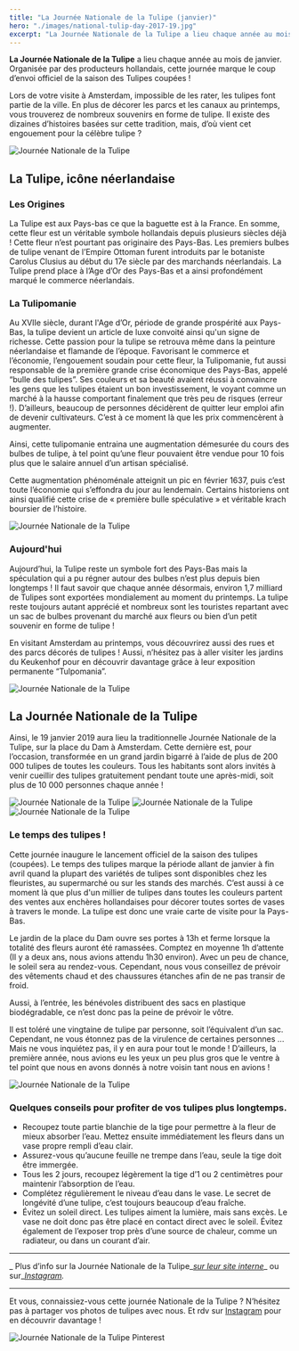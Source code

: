 ```yaml
---
title: "La Journée Nationale de la Tulipe (janvier)"
hero: "./images/national-tulip-day-2017-19.jpg"
excerpt: "La Journée Nationale de la Tulipe a lieu chaque année au mois de janvier. Organisée par des producteurs hollandais, cette journée marque le coup d’envoi officiel de la saison des Tulipes coupées ! Lors de votre visite à Amsterdam, impossible de les rater, les tulipes font partie de la ville. En plus de décorer les parcs"
---
```

**La Journée Nationale de la Tulipe** a lieu chaque année au mois de janvier. Organisée par des producteurs hollandais, cette journée marque le coup d’envoi officiel de la saison des Tulipes coupées !

Lors de votre visite à Amsterdam, impossible de les rater, les tulipes font partie de la ville. En plus de décorer les parcs et les canaux au printemps, vous trouverez de nombreux souvenirs en forme de tulipe. Il existe des dizaines d’histoires basées sur cette tradition, mais, d’où vient cet engouement pour la célèbre tulipe ?

<img alt="Journée Nationale de la Tulipe" src="./images/tulip_long_cover.png">

## La Tulipe, icône néerlandaise

### Les Origines

La Tulipe est aux Pays-bas ce que la baguette est à la France. En somme, cette fleur est un véritable symbole hollandais depuis plusieurs siècles déjà ! Cette fleur n’est pourtant pas originaire des Pays-Bas. Les premiers bulbes de tulipe venant de l’Empire Ottoman furent introduits par le botaniste Carolus Clusius au début du 17e siècle par des marchands néerlandais. La Tulipe prend place à l’Age d’Or des Pays-Bas et a ainsi profondément marqué le commerce néerlandais.

### La Tulipomanie

Au XVIIe siècle, durant l'Age d’Or, période de grande prospérité aux Pays-Bas, la tulipe devient un article de luxe convoité ainsi qu'un signe de richesse. Cette passion pour la tulipe se retrouva même dans la peinture néerlandaise et flamande de l’époque. Favorisant le commerce et l’économie, l’engouement soudain pour cette fleur, la Tulipomanie, fut aussi responsable de la première grande crise économique des Pays-Bas, appelé “bulle des tulipes”. Ses couleurs et sa beauté avaient réussi à convaincre les gens que les tulipes étaient un bon investissement, le voyant comme un marché à la hausse comportant finalement que très peu de risques (erreur !). D’ailleurs, beaucoup de personnes décidèrent de quitter leur emploi afin de devenir cultivateurs. C’est à ce moment là que les prix commencèrent à augmenter.

Ainsi, cette tulipomanie entraina une augmentation démesurée du cours des bulbes de tulipe, à tel point qu’une fleur pouvaient être vendue pour 10 fois plus que le salaire annuel d’un artisan spécialisé.

Cette augmentation phénoménale atteignit un pic en février 1637, puis c’est toute l’économie qui s’effondra du jour au lendemain. Certains historiens ont ainsi qualifié cette crise de « première bulle spéculative » et véritable krach boursier de l’histoire.

<img alt="Journée Nationale de la Tulipe" src="./images/national-tulip-day-2017-3.jpg">

### Aujourd'hui

Aujourd’hui, la Tulipe reste un symbole fort des Pays-Bas mais la spéculation qui a pu régner autour des bulbes n’est plus depuis bien longtemps ! Il faut savoir que chaque année désormais, environ 1,7 milliard de Tulipes sont exportées mondialement au moment du printemps. La tulipe reste toujours autant apprécié et nombreux sont les touristes repartant avec un sac de bulbes provenant du marché aux fleurs ou bien d’un petit souvenir en forme de tulipe !

En visitant Amsterdam au printemps, vous découvrirez aussi des rues et des parcs décorés de tulipes ! Aussi, n’hésitez pas à aller visiter les jardins du Keukenhof pour en découvrir davantage grâce à leur exposition permanente “Tulpomania”.

<img alt="Journée Nationale de la Tulipe" src="./images/national-tulip-day-2017-11.jpg">

## La Journée Nationale de la Tulipe

Ainsi, le 19 janvier 2019 aura lieu la traditionnelle Journée Nationale de la Tulipe, sur la place du Dam à Amsterdam. Cette dernière est, pour l’occasion, transformée en un grand jardin bigarré à l’aide de plus de 200 000 tulipes de toutes les couleurs. Tous les habitants sont alors invités à venir cueillir des tulipes gratuitement pendant toute une après-midi, soit plus de 10 000 personnes chaque année !

<div class="gallery">
<img alt="Journée Nationale de la Tulipe" src="./images/national-tulip-day-2017-16.jpg">
<img alt="Journée Nationale de la Tulipe" src="./images/national-tulip-day-2017-14.jpg">
<img alt="Journée Nationale de la Tulipe" src="./images/national-tulip-day-2017-17.jpg">
</div>

### Le temps des tulipes !

Cette journée inaugure le lancement officiel de la saison des tulipes (coupées). Le temps des tulipes marque la période allant de janvier à fin avril quand la plupart des variétés de tulipes sont disponibles chez les fleuristes, au supermarché ou sur les stands des marchés. C’est aussi à ce moment là que plus d'un millier de tulipes dans toutes les couleurs partent des ventes aux enchères hollandaises pour décorer toutes sortes de vases à travers le monde. La tulipe est donc une vraie carte de visite pour la Pays-Bas.

Le jardin de la place du Dam ouvre ses portes à 13h et ferme lorsque la totalité des fleurs auront été ramassées. Comptez en moyenne 1h d’attente (Il y a deux ans, nous avions attendu 1h30 environ). Avec un peu de chance, le soleil sera au rendez-vous. Cependant, nous vous conseillez de prévoir des vêtements chaud et des chaussures étanches afin de ne pas transir de froid.

Aussi, à l’entrée, les bénévoles distribuent des sacs en plastique biodégradable, ce n’est donc pas la peine de prévoir le vôtre.

Il est toléré une vingtaine de tulipe par personne, soit l’équivalent d’un sac. Cependant, ne vous étonnez pas de la virulence de certaines personnes ... Mais ne vous inquiétez pas, il y en aura pour tout le monde ! D’ailleurs, la première année, nous avions eu les yeux un peu plus gros que le ventre à tel point que nous en avons donnés à notre voisin tant nous en avions !

<img alt="Journée Nationale de la Tulipe" src="./images/national-tulip-day-2017-21-1.jpg">

### Quelques conseils pour profiter de vos tulipes plus longtemps.

- Recoupez toute partie blanchie de la tige pour permettre à la fleur de mieux absorber l’eau. Mettez ensuite immédiatement les fleurs dans un vase propre rempli d’eau clair.
- Assurez-vous qu’aucune feuille ne trempe dans l’eau, seule la tige doit être immergée.
- Tous les 2 jours, recoupez légèrement la tige d’1 ou 2 centimètres pour maintenir l’absorption de l’eau.
- Complétez régulièrement le niveau d’eau dans le vase. Le secret de longévité d’une tulipe, c’est toujours beaucoup d’eau fraîche.
- Évitez un soleil direct. Les tulipes aiment la lumière, mais sans excès. Le vase ne doit donc pas être placé en contact direct avec le soleil. Évitez également de l’exposer trop près d’une source de chaleur, comme un radiateur, ou dans un courant d’air.

---

_ Plus d’info sur la Journée Nationale de la Tulipe_[_sur leur site interne_](https://tulpentijd.nl/en/)_ ou sur_[_Instagram_](https://www.instagram.com/Tuliptime.info/)_._

---

Et vous, connaissiez-vous cette journée Nationale de la Tulipe ? N’hésitez pas à partager vos photos de tulipes avec nous. Et rdv sur [Instagram](https://www.instagram.com/_clemsss/) pour en découvrir davantage !

<img alt="Journée Nationale de la Tulipe Pinterest" src="./images/journee_nationale_tulipe_visual_pinterest.png">
